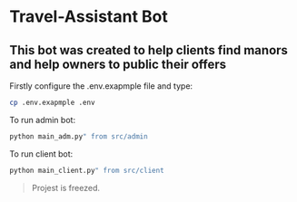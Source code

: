 # Travel-Assistant Bot
## This bot was created to help clients find manors and help owners to public their offers

Firstly configure the .env.exapmple file and type:
```bash
cp .env.exapmple .env
```
To run admin bot:
```bash
python main_adm.py" from src/admin
```
To run client bot:
```bash
python main_client.py" from src/client
```

> Projest is freezed.
